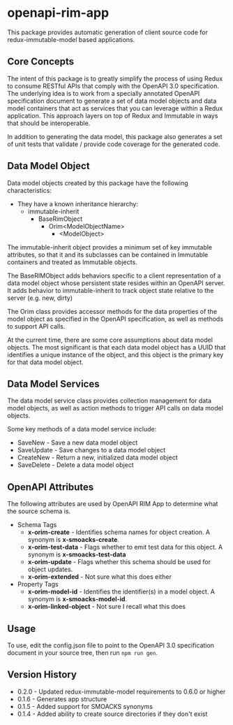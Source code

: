openapi-rim-app
===============

This package provides automatic generation of client source code for 
redux-immutable-model based applications. 

Core Concepts
-------------

The intent of this package is to greatly simplify the process of using Redux
to consume RESTful APIs that comply with the OpenAPI 3.0 specification. The
underlying idea is to work from a specially annotated OpenAPI specification 
document to generate a set of data model objects and data model containers
that act as services that you can leverage within a Redux application. This
approach layers on top of Redux and Immutable in ways that should be
interoperable.

In addition to generating the data model, this package also generates a set
of unit tests that validate / provide code coverage for the generated code.

Data Model Object
-----------------
Data model objects created by this package have the following characteristics:

* They have a known inheritance hierarchy:
  * immutable-inherit
    * BaseRimObject
      * Orim\<ModelObjectName>
        * \<ModelObject>

The immutable-inherit object provides a minimum set of key immutable attributes,
so that it and its subclasses can be contained in Immutable containers and
treated as Immutable objects.

The BaseRIMObject adds behaviors specific to a client representation of a data
model object whose persistent state resides within an OpenAPI server. It adds 
behavior to immutable-inherit to track object state relative to the server 
(e.g. new, dirty)

The Orim<ModelObjectName> class provides accessor methods for the data
properties of the model object as specified in the OpenAPI specification, as
well as methods to support API calls.

At the current time, there are some core assumptions about data model objects.
The most significant is that each data model object has a UUID that identifies
a unique instance of the object, and this object is the primary key for that
data model object.

Data Model Services
-------------------

The data model service class provides collection management for data model
objects, as well as action methods to trigger API calls on data model objects.

Some key methods of a data model service include:

* SaveNew - Save a new data model object
* SaveUpdate - Save changes to a data model object
* CreateNew - Return a new, initialized data model object
* SaveDelete - Delete a data model object

OpenAPI Attributes
------------------
The following attributes are used by OpenAPI RIM App to determine what the source
schema is.

- Schema Tags
    - **x-orim-create** - Identifies schema names for object creation. A synonym
    is **x-smoacks-create**.
    - **x-orim-test-data** - Flags whether to emit test data for this object. A
    synonym is **x-smoacks-test-data**
    - **x-orim-update** - Flags whether this schema should be used for object
    updates.
    - **x-orim-extended** - Not sure what this does either
- Property Tags
    - **x-orim-model-id** - Identifies the identifier(s) in a model object. A
    synonym is **x-smoacks-model-id**.
    - **x-orim-linked-object** - Not sure I recall what this does

Usage
-----

To use, edit the config.json file to point to the OpenAPI 3.0 specification 
document in your source tree, then run `npm run gen`.

Version History
---------------
* 0.2.0 - Updated redux-immutable-model requirements to 0.6.0 or higher
* 0.1.6 - Generates app structure
* 0.1.5 - Added support for SMOACKS synonyms
* 0.1.4 - Added ability to create source directories if they don't exist
